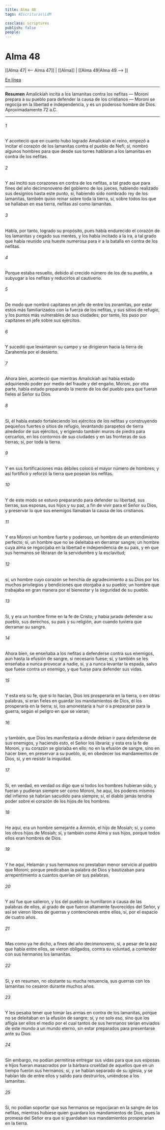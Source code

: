 ```yaml
---
title: Alma 48
tags: #Escrituras\LdM

cssclass: scriptures
publish: false
people:
---
```


# Alma 48
[[Alma 47| <-- Alma 47]] | [[Alma]] | [[Alma 49|Alma 49 --> ]]

[En línea](https://churchofjesuschrist.org/study/scriptures/bofm/alma/48?lang=spa)

---
__Resumen__
Amalickíah incita a los lamanitas contra los nefitas — Moroni prepara a su pueblo para defender la causa de los cristianos — Moroni se regocija en la libertad e independencia, y es un poderoso hombre de Dios. Aproximadamente 72 a.C.

---
###### 1 
Y aconteció que en cuanto hubo logrado Amalickíah el reino, empezó a incitar el corazón de los lamanitas contra el pueblo de Nefi; sí, nombró algunos hombres para que desde sus torres hablaran a los lamanitas en contra de los nefitas.

###### 2 
Y así incitó sus corazones en contra de los nefitas, a tal grado que para fines del año decimonoveno del gobierno de los jueces, habiendo realizado sus designios hasta este punto, sí, habiendo sido nombrado rey de los lamanitas, también quiso reinar sobre toda la tierra, sí, sobre todos los que se hallaban en esa tierra, nefitas así como lamanitas.

###### 3 
Había, por tanto, logrado su propósito, pues había endurecido el corazón de los lamanitas y cegado sus mentes, y los había incitado a la ira, a tal grado que había reunido una hueste numerosa para ir a la batalla en contra de los nefitas.

###### 4 
Porque estaba resuelto, debido al crecido número de los de su pueblo, a subyugar a los nefitas y reducirlos al cautiverio.

###### 5 
De modo que nombró capitanes en jefe de entre los zoramitas, por estar estos más familiarizados con la fuerza de los nefitas, y sus sitios de refugio, y los puntos más vulnerables de sus ciudades; por tanto, los puso por capitanes en jefe sobre sus ejércitos.

###### 6 
Y sucedió que levantaron su campo y se dirigieron hacia la tierra de Zarahemla por el desierto.

###### 7 
Ahora bien, aconteció que mientras Amalickíah así había estado adquiriendo poder por medio del fraude y del engaño, Moroni, por otra parte, había estado preparando la mente de los del pueblo para que fueran fieles al Señor su Dios.

###### 8 
Sí, él había estado fortaleciendo los ejércitos de los nefitas y construyendo pequeños fuertes o sitios de refugio, levantando parapetos de tierra alrededor de sus ejércitos, y erigiendo también muros de piedra para cercarlos, en los contornos de sus ciudades y en las fronteras de sus tierras; sí, por toda la tierra.

###### 9 
Y en sus fortificaciones más débiles colocó el mayor número de hombres; y así fortificó y reforzó la tierra que poseían los nefitas.

###### 10 
Y de este modo se estuvo preparando para defender su libertad, sus tierras, sus esposas, sus hijos y su paz, a fin de vivir para el Señor su Dios, y preservar lo que sus enemigos llamaban la causa de los cristianos.

###### 11 
Y era Moroni un hombre fuerte y poderoso, un hombre de un entendimiento perfecto; sí, un hombre que no se deleitaba en derramar sangre; un hombre cuya alma se regocijaba en la libertad e independencia de su país, y en que sus hermanos se libraran de la servidumbre y la esclavitud;

###### 12 
sí, un hombre cuyo corazón se henchía de agradecimiento a su Dios por los muchos privilegios y bendiciones que otorgaba a su pueblo; un hombre que trabajaba en gran manera por el bienestar y la seguridad de su pueblo.

###### 13 
Sí, y era un hombre firme en la fe de Cristo; y había jurado defender a su pueblo, sus derechos, su país y su religión, aun cuando tuviera que derramar su sangre.

###### 14 
Ahora bien, se enseñaba a los nefitas a defenderse contra sus enemigos, aun hasta la efusión de sangre, si necesario fuese; sí, y también se les enseñaba a nunca provocar a nadie, sí, y a nunca levantar la espada, salvo que fuese contra un enemigo, y que fuese para defender sus vidas.

###### 15 
Y esta era su fe, que si lo hacían, Dios los prosperaría en la tierra, o en otras palabras, si eran fieles en guardar los mandamientos de Dios, él los prosperaría en la tierra; sí, los amonestaría a huir o a prepararse para la guerra, según el peligro en que se vieran;

###### 16 
y también, que Dios les manifestaría a dónde debían ir para defenderse de sus enemigos, y haciendo esto, el Señor los libraría; y esta era la fe de Moroni, y su corazón se gloriaba en ello; no en la efusión de sangre, sino en hacer bien, en preservar a su pueblo, sí, en obedecer los mandamientos de Dios, sí, y en resistir la iniquidad.

###### 17 
Sí, en verdad, en verdad os digo que si todos los hombres hubieran sido, y fueran y pudieran siempre ser como Moroni, he aquí, los poderes mismos del infierno se habrían sacudido para siempre; sí, el diablo jamás tendría poder sobre el corazón de los hijos de los hombres.

###### 18 
He aquí, era un hombre semejante a Ammón, el hijo de Mosíah; sí, y como los otros hijos de Mosíah; sí, y también como Alma y sus hijos, porque todos ellos eran hombres de Dios.

###### 19 
Y he aquí, Helamán y sus hermanos no prestaban menor servicio al pueblo que Moroni; porque predicaban la palabra de Dios y bautizaban para arrepentimiento a cuantos querían oír sus palabras.

###### 20 
Y así fue que salieron, y los del pueblo se humillaron a causa de las palabras de ellos, al grado de que fueron altamente favorecidos del Señor, y así se vieron libres de guerras y contenciones entre ellos, sí, por el espacio de cuatro años.

###### 21 
Mas como ya he dicho, a fines del año decimonoveno, sí, a pesar de la paz que había entre ellos, se vieron obligados, contra su voluntad, a contender con sus hermanos los lamanitas.

###### 22 
Sí, y en resumen, no obstante su mucha renuencia, sus guerras con los lamanitas no cesaron durante muchos años.

###### 23 
Y les pesaba tener que tomar las armas en contra de los lamanitas, porque no se deleitaban en la efusión de sangre; sí, y no solo eso, sino que los afligía ser ellos el medio por el cual tantos de sus hermanos serían enviados de este mundo a un mundo eterno, sin estar preparados para presentarse ante su Dios.

###### 24 
Sin embargo, no podían permitirse entregar sus vidas para que sus esposas e hijos fueran masacrados por la bárbara crueldad de aquellos que en un tiempo fueron sus hermanos; sí, y se habían separado de su iglesia, y se habían ido de entre ellos y salido para destruirlos, uniéndose a los lamanitas.

###### 25 
Sí, no podían soportar que sus hermanos se regocijaran en la sangre de los nefitas, mientras hubiese quien guardara los mandamientos de Dios, pues la promesa del Señor era que si guardaban sus mandamientos prosperarían en la tierra.

